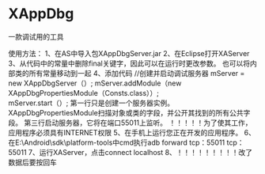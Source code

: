 # XAppDbg
一款调试用的工具



使用方法：
	1、在AS中导入包XAppDbgServer.jar
	2、在Eclipse打开XAServer
	3、从代码中的常量中删除final关键字，因此可以在运行时更改参数。 也可以将内部类的所有常量移动到一起
	4、添加代码
	//创建并启动调试服务器
	mServer = new XAppDbgServer（）;
	mServer.addModule（new XAppDbgPropertiesModule（Consts.class））;	
	mServer.start（）;
	第一行只是创建一个服务器实例。 XAppDbgPropertiesModule扫描对象或类的字段，并公开其找到的所有公共字段。 第三行启动服务器，它将在端口55011上监听。
	！！！！！为了使其工作，应用程序必须具有INTERNET权限 
	5、在手机上运行您正在开发的应用程序。
	6、在E:\Android\sdk\platform-tools中cmd执行adb forward tcp：55011 tcp：55011
	7、运行XAServer，点击connect localhost
	8、！！！！！！！！！改了数据后要按回车
	
